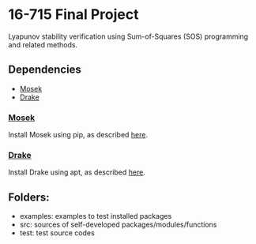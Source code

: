 # 16-715 Final Project
Lyapunov stability verification using Sum-of-Squares (SOS) programming and related methods.

## Dependencies
- [Mosek](#Mosek)
- [Drake](#Drake)

### [Mosek](https://docs.mosek.com/10.0/install/installation.html)
Install Mosek using pip, as described [here](https://docs.mosek.com/10.0/install/installation.html).

### [Drake](https://drake.mit.edu/apt.html#stable-releases)
Install Drake using apt, as described [here](https://drake.mit.edu/apt.html#stable-releases).

## Folders:
<!-- - sos-env: conda environment including all packages and dependencies -->
- examples: examples to test installed packages 
- src: sources of self-developed packages/modules/functions
- test: test source codes
